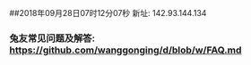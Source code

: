 ##2018年09月28日07时12分07秒 新址: 142.93.144.134
### 兔友常见问题及解答: https://github.com/wanggonging/d/blob/w/FAQ.md
